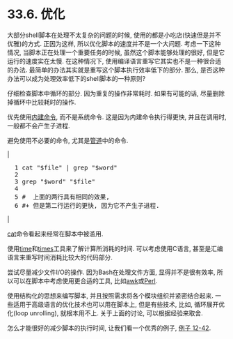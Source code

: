 # 33.6\. 优化

大部分shell脚本在处理不太复杂的问题的时候, 使用的都是小吃店(快速但是并不优雅)的方式. 正因为这样, 所以优化脚本的速度并不是一个大问题. 考虑一下这种情况, 当脚本正在处理一个重要任务的时候, 虽然这个脚本能够处理的很好, 但是它运行的速度实在太慢. 在这种情况下, 使用编译语言重写它其实也不是一种很合适的办法. 最简单的办法其实就是重写这个脚本执行效率低下的部分. 那么, 是否这种办法可以成为处理效率低下的shell脚本的一种原则?

仔细检查脚本中循环的部分. 因为重复的操作非常耗时. 如果有可能的话, 尽量删除掉循环中比较耗时的操作.

优先使用[内建命令](internal.md#BUILTINREF), 而不是系统命令. 这是因为内建命令执行得更快, 并且在调用时, 一般都不会产生子进程.

避免使用不必要的命令, 尤其是[管道](special-chars.md#PIPEREF)中的命令.

| 

<pre class="PROGRAMLISTING">  1 cat "$file" | grep "$word"
  2 
  3 grep "$word" "$file"
  4 
  5 #  上面的两行具有相同的效果, 
  6 #+ 但是第二行运行的更快, 因为它不产生子进程. </pre>

 |

[cat](basic.md#CATREF)命令看起来经常在脚本中被滥用.

使用[time](timedate.md#TIMREF)和[times](x6756.md#TIMESREF)工具来了解计算所消耗的时间. 可以考虑使用C语言, 甚至是汇编语言来重写时间消耗比较大的代码部分.

尝试尽量减少文件I/O的操作. 因为Bash在处理文件方面, 显得并不是很有效率, 所以可以在脚本中考虑使用更合适的工具, 比如[awk](awk.md#AWKREF)或[Perl](wrapper.md#PERLREF).

使用结构化的思想来编写脚本, 并且按照需求将各个模块组织并紧密结合起来. 一些适用于高级语言的优化技术也可以用在脚本上, 但是有些技术, 比如, 循环展开优化(loop unrolling), 就根本用不上. 关于上面的讨论, 可以根据经验来取舍.

怎么才能很好的减少脚本的执行时间, 让我们看一个优秀的例子, [例子 12-42](mathc.md#MONTHLYPMT).